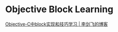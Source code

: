 # Objective Block Learning

[Objective-C中block实现和技巧学习 | 李剑飞的博客](http://www.lijianfei.cn/2016/07/21/objective-block-learning/)